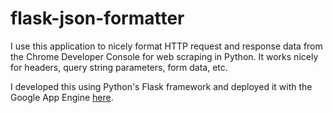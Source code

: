 # flask-json-formatter

I use this application to nicely format HTTP request and response data from the Chrome Developer Console for web scraping in Python. It works nicely for headers, query string parameters, form data, etc.

I developed this using Python's Flask framework and deployed it with the Google App Engine [here](https://flask-json-formatter.appspot.com/).
